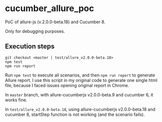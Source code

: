 # cucumber_allure_poc

PoC of allure-js (v.2.0.0-beta.18) and Cucumber 8.

Only for debugging purposes.

## Execution steps

```
git checkout <master | test/allure_v2.0.0-beta.18>
npm test
npm run report
```

Run `npm test` to execute all scenarios, and then `npm run report` to generate Allure report. I use this script in my original code to generate one single html file, because I faced issues opening original report in Chrome.

In `master` branch, with allure-cucumberjs v2.0.0-beta.9 and cucumber 6, it works fine.

In `test/allure_v2.0.0-beta.18`, using allure-cucumberjs v2.0.0-beta.18 and cucumber 8, startStep function is not working (and the scenario fails).
